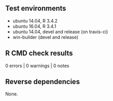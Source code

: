 ## Test environments
* ubuntu 14.04, R 3.4.2
* ubuntu 16.04, R 3.4.1
* ubuntu 14.04, devel and release (on travis-ci)
* win-builder (devel and release)

## R CMD check results

0 errors | 0 warnings | 0 notes

## Reverse dependencies

None.
